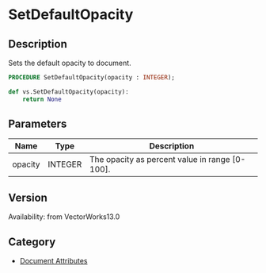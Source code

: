 # SetDefaultOpacity

## Description
Sets the default opacity to document.

```pascal
PROCEDURE SetDefaultOpacity(opacity : INTEGER);
```

```python
def vs.SetDefaultOpacity(opacity):
    return None
```

## Parameters
|Name|Type|Description|
|---|---|---|
|opacity|INTEGER|The opacity as percent value in range [0-100].|

## Version
Availability: from VectorWorks13.0

## Category
* [Document Attributes](../Categories/Document%20Attributes.md)
